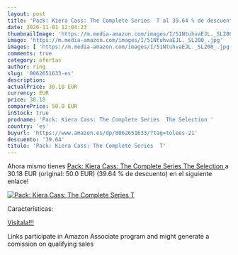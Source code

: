 ```yaml
---
layout: post
title: 'Pack: Kiera Cass: The Complete Series  T al 39.64 % de descuento'
date: 2020-11-01 12:04:23
thumbnailImage: 'https://m.media-amazon.com/images/I/51NtuhvaEJL._SL200_.jpg'
image: 'https://m.media-amazon.com/images/I/51NtuhvaEJL._SL200_.jpg'
images: [ 'https://m.media-amazon.com/images/I/51NtuhvaEJL._SL200_.jpg' ]
comments: true
category: ofertas
author: ring
slug: '0062651633-es'
description:
actualPrice: 30.18 EUR
currency: EUR
price: 30.18
comparePrice: 50.0 EUR
inStock: true
prodname: 'Pack: Kiera Cass: The Complete Series  The Selection '
country: 'es'
buyurl: 'https://www.amazon.es/dp/0062651633/?tag=tolees-21'
descuento: '39.64'
titulo: 'Pack: Kiera Cass: The Complete Series  T'
---
```


Ahora mismo tienes [Pack: Kiera Cass: The Complete Series  The Selection ](https://www.amazon.es/dp/0062651633/?tag=tolees-21) a 30.18 EUR (original: 50.0 EUR) (39.64 %  de descuento) en el siguiente enlace!

[![Pack: Kiera Cass: The Complete Series  T](https://m.media-amazon.com/images/I/51NtuhvaEJL._SL200_.jpg)](https://www.amazon.es/dp/0062651633/?tag=tolees-21)

Características:


[Visítala!!!](https://www.amazon.es/dp/0062651633/?tag=tolees-21)

Links participate in Amazon Associate program and might generate a comission on qualifying sales
